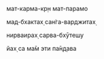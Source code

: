 мат-карма-кр̣н мат-парамо

мад-бхактах̣ сан̇га-варджитах̣

нирваирах̣ сарва-бхӯтешу

йах̣ са ма̄м эти па̄н̣д̣ава